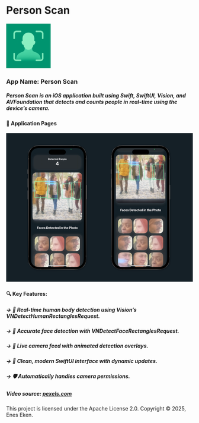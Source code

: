 # Person Scan

<img src="https://github.com/eneseken95/PersonScan/blob/main/Person%20Scan/Person%20Scan/Assets.xcassets/AppIcon.appiconset/1024.png" alt="Logo" width="120" height="120" />

### App Name: Person Scan
##### Person Scan is an iOS application built using Swift, SwiftUI, Vision, and AVFoundation that detects and counts people in real-time using the device’s camera.

#### 📱 Application Pages
<img src="https://github.com/eneseken95/PersonScan/blob/main/Screenshots.png" alt="Screenshoots" width="520" height="400" />

#### 🔍 Key Features:
##### -> 🧍 Real-time human body detection using Vision’s VNDetectHumanRectanglesRequest.
##### -> 🙂 Accurate face detection with VNDetectFaceRectanglesRequest.
##### -> 🎥 Live camera feed with animated detection overlays.
##### -> 🧊 Clean, modern SwiftUI interface with dynamic updates.
##### -> 🛡️ Automatically handles camera permissions.

##### Video source: <a href="https://www.pexels.com">pexels.com</a>
This project is licensed under the Apache License 2.0. Copyright © 2025, Enes Eken.
